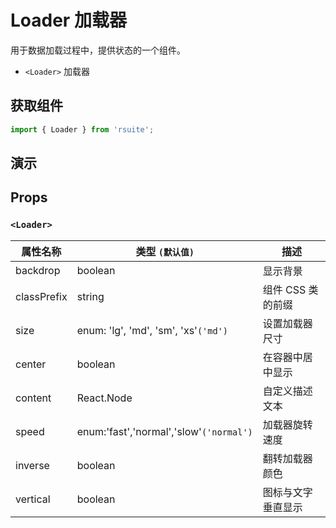 # Loader 加载器

用于数据加载过程中，提供状态的一个组件。

* `<Loader>` 加载器

## 获取组件

```js
import { Loader } from 'rsuite';
```

## 演示

<!--{demo}-->

## Props

### `<Loader>`

| 属性名称    | 类型 `(默认值)`                         | 描述               |
| ----------- | --------------------------------------- | ------------------ |
| backdrop    | boolean                                 | 显示背景           |
| classPrefix | string                                  | 组件 CSS 类的前缀  |
| size        | enum: 'lg', 'md', 'sm', 'xs'`('md')`    | 设置加载器尺寸     |
| center      | boolean                                 | 在容器中居中显示   |
| content     | React.Node                              | 自定义描述文本     |
| speed       | enum:'fast','normal','slow'`('normal')` | 加载器旋转速度     |
| inverse     | boolean                                 | 翻转加载器颜色     |
| vertical    | boolean                                 | 图标与文字垂直显示 |